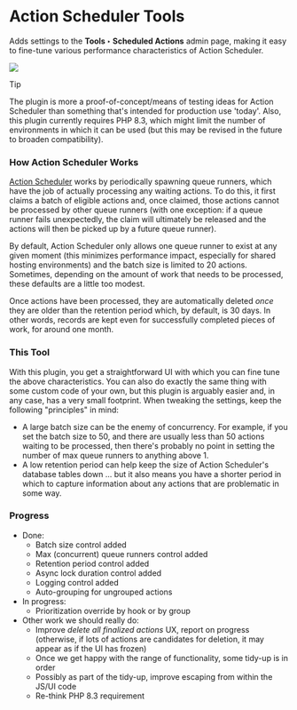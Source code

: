 # Action Scheduler Tools

Adds settings to the **Tools ‣ Scheduled Actions** admin page, making it easy to fine-tune various performance characteristics of Action Scheduler.

![](https://share.codingkills.me/demo/wordpress/action-scheduler-config-010.png)

> [!TIP]
> The plugin is more a proof-of-concept/means of testing ideas for Action Scheduler than something that's intended for production use 'today'. Also, this plugin currently requires PHP 8.3, which might limit the number of environments in which it can be used (but this may be revised in the future to broaden compatibility).

### How Action Scheduler Works

[Action Scheduler](https://actionscheduler.org/) works by periodically spawning queue runners, which have the job of actually processing any waiting actions. To do this, it first claims a batch of eligible actions and, once claimed, those actions cannot be processed by other queue runners (with one exception: if a queue runner fails unexpectedly, the claim will ultimately be released and the actions will then be picked up by a future queue runner). 

By default, Action Scheduler only allows one queue runner to exist at any given moment (this minimizes performance impact, especially for shared hosting environments) and the batch size is limited to 20 actions. Sometimes, depending on the amount of work that needs to be processed, these defaults are a little too modest.

Once actions have been processed, they are automatically deleted *once* they are older than the retention period which, by default, is 30 days. In other words, records are kept even for successfully completed pieces of work, for around one month.

### This Tool

With this plugin, you get a straightforward UI with which you can fine tune the above characteristics. You can also do exactly the same thing with some custom code of your own, but this plugin is arguably easier and, in any case, has a very small footprint. When tweaking the settings, keep the following "principles" in mind:

- A large batch size can be the enemy of concurrency. For example, if you set the batch size to 50, and there are usually less than 50 actions waiting to be processed, then there's probably no point in setting the number of max queue runners to anything above 1.
- A low retention period can help keep the size of Action Scheduler's database tables down ... but it also means you have a shorter period in which to capture information about any actions that are problematic in some way.

### Progress

- Done:
  - Batch size control added
  - Max (concurrent) queue runners control added
  - Retention period control added
  - Async lock duration control added
  - Logging control added
  - Auto-grouping for ungrouped actions
- In progress:
  - Prioritization override by hook or by group
- Other work we should really do:
  - Improve _delete all finalized actions_ UX, report on progress (otherwise, if lots of actions are candidates for deletion, it may appear as if the UI has frozen)
  - Once we get happy with the range of functionality, some tidy-up is in order
  - Possibly as part of the tidy-up, improve escaping from within the JS/UI code
  - Re-think PHP 8.3 requirement
